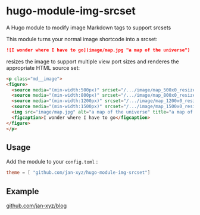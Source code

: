 # hugo-module-img-srcset
A Hugo module to modify image Markdown tags to support srcsets

This module turns your normal image shortcode into a srcset:

```markdown
![I wonder where I have to go](image/map.jpg "a map of the universe")
```
resizes the image to support multiple view port sizes and renderes the appropriate HTML source set:

```html
<p class="md__image">
<figure>
  <source media="(min-width:500px)" srcset="/.../image/map_500x0_resize_q75_box.jpg">
  <source media="(min-width:800px)" srcset="/.../image/map_800x0_resize_q75_box.jpg">
  <source media="(min-width:1200px)" srcset="/.../image/map_1200x0_resize_q75_box.jpg">
  <source media="(min-width:1500px)" srcset="/.../image/map_1500x0_resize_q75_box.jpg">
  <img src="image/map.jpg" alt="a map of the universe" title="a map of the universe" style="width:auto;">
  <figcaption>I wonder where I have to go</figcaption>
</figure>
</p>
```

## Usage

Add the module to your `config.toml` :
```toml
theme = [ "github.com/jan-xyz/hugo-module-img-srcset"]
```

## Example

[github.com/jan-xyz/blog](https://github.com/jan-xyz/blog)
